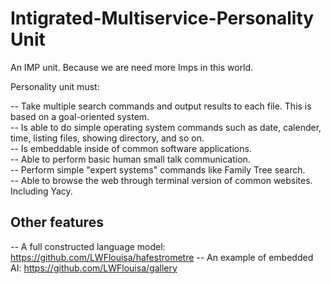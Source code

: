 # Intigrated-Multiservice-Personality Unit
An IMP unit. Because we are need more Imps in this world.

Personality unit must:

-- Take multiple search commands and output results to each file. This is based on a goal-oriented system.<br />
-- Is able to do simple operating system commands such as date, calender, time, listing files, showing directory, and so on.<br />
-- Is embeddable inside of common software applications.<br />
-- Able to perform basic human small talk communication.<br />
-- Perform simple "expert systems" commands like Family Tree search.<br />
-- Able to browse the web through terminal version of common websites. Including Yacy.<br />

## Other features

-- A full constructed language model: https://github.com/LWFlouisa/hafestrometre
-- An example of embedded AI: https://github.com/LWFlouisa/gallery
